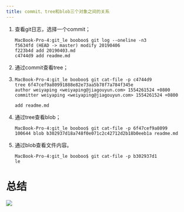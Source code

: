 ```yaml
---
title: commit、tree和blob三个对象之间的关系
---
```




1. 查看git日志，选择一个commit；

   ```
   MacBook-Pro-4:git_le booboo$ git log --oneline -n3
   f5634fd (HEAD -> master) modify 20190406
   f223b4d add 20190403.md
   c4744d9 add readme.md
   ```

2. 通过commit查看tree；

3. ```
   MacBook-Pro-4:git_le booboo$ git cat-file -p c4744d9
   tree 6f47cef9a80991888e82e73aa5b78f7a784f345e
   author weiyaping <weiyaping@jiagouyun.com> 1554261524 +0800
   committer weiyaping <weiyaping@jiagouyun.com> 1554261524 +0800

   add readme.md
   ```

4. 通过tree查看blob；

   ```
   MacBook-Pro-4:git_le booboo$ git cat-file -p 6f47cef9a8099
   100644 blob b302937d18a748f0e071c2c42712d2b18b0eeb1a	readme.md
   ```

5. 通过blob查看文件内容。

   ```
   MacBook-Pro-4:git_le booboo$ git cat-file -p b302937d1
   le
   ```



# 总结

![](pic/006.jpg)
